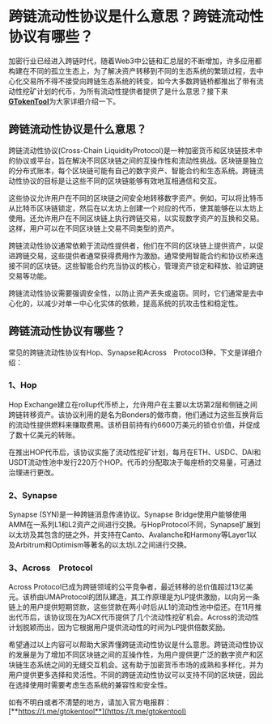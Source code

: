 # 跨链流动性协议是什么意思？跨链流动性协议有哪些？

加密行业已经进入跨链时代，随着Web3中公链和汇总层的不断增加，许多应用都构建在不同的孤立生态上，为了解决资产转移到不同的生态系统的繁琐过程，去中心化交易所不得不接受向跨链生态系统的转变，如今大多数跨链桥都推出了带有流动性挖矿计划的代币，为所有流动性提供者提供了是什么意思？接下来[**GTokenTool**](https://www.gtokentool.com)为大家详细介绍一下。

## 跨链流动性协议是什么意思？

跨链流动性协议(Cross-Chain LiquidityProtocol)是一种加密货币和区块链技术中的协议或平台，旨在解决不同区块链之间的互操作性和流动性挑战。区块链是独立的分布式账本，每个区块链可能有自己的数字资产、智能合约和生态系统。跨链流动性协议的目标是让这些不同的区块链能够有效地互相通信和交互。

这些协议允许用户在不同的区块链之间安全地转移数字资产。例如，可以将比特币从比特币区块链锁定，然后在以太坊上创建一个对应的代币，使其能够在以太坊上使用。还允许用户在不同区块链上执行跨链交易，以实现数字资产的互换和交易。这样，用户可以在不同区块链上交易不同类型的资产。

跨链流动性协议通常依赖于流动性提供者，他们在不同的区块链上提供资产，以促进跨链交易，这些提供者通常获得费用作为激励。通常使用智能合约和协议桥来连接不同的区块链。这些智能合约充当协议的核心，管理资产锁定和释放、验证跨链交易等功能。

跨链流动性协议需要强调安全性，以防止资产丢失或盗窃。同时，它们通常是去中心化的，以减少对单一中心化实体的依赖，提高系统的抗攻击性和稳定性。

## 跨链流动性协议有哪些？

常见的跨链流动性协议有Hop、Synapse和Across　Protocol3种，下文是详细介绍：

### 1、Hop

Hop Exchange建立在rollup代币桥上，允许用户在主要以太坊第2层和侧链之间跨链转移资产。该协议利用的是名为Bonders的做市商，他们通过为这些互换背后的流动性提供燃料来赚取费用。该桥目前持有约6600万美元的锁仓价值，并促成了数十亿美元的转账。

在推出HOP代币后，该协议实施了流动性挖矿计划，每月在ETH、USDC、DAI和USDT流动性池中发行220万个HOP。代币的分配取决于每座桥的交易量，可通过治理进行更改。

### 2、Synapse

Synapse (SYN)是一种跨链消息传递协议。Synapse Bridge使用户能够使用AMM在一系列L1和L2资产之间进行交换。与HopProtocol不同，Synapse扩展到以太坊及其包含的链之外，并支持在Canto、Avalanche和Harmony等Layer1以及Arbitrum和Optimism等著名的以太坊L2之间进行交换。

### 3、Across　Protocol

Across Protocol已成为跨链领域的公平竞争者，最近转移的总价值超过13亿美元。该桥由UMAProtocol的团队建造，其工作原理是为LP提供激励，以向另一条链上的用户提供短期贷款，这些贷款在两小时后从L1的流动性池中偿还。在11月推出代币后，该协议现在为ACX代币提供了几个流动性挖矿机会。Across的流动性计划脱颖而出，因为它根据用户提供流动性的时间为LP提供倍数奖励。

希望通过以上内容可以帮助大家弄懂跨链流动性协议是什么意思。跨链流动性协议的发展是为了增加不同区块链之间的互操作性，为用户提供更广泛的数字资产和区块链生态系统之间的无缝交互机会。这有助于加密货币市场的成熟和多样化，并为用户提供更多选择和灵活性。不同的跨链流动性协议可以支持不同的区块链，因此在选择使用时需要考虑生态系统的兼容性和安全性。

如有不明白或者不清楚的地方，请加入官方电报群：[**https://t.me/gtokentool**](https://t.me/gtokentool)
